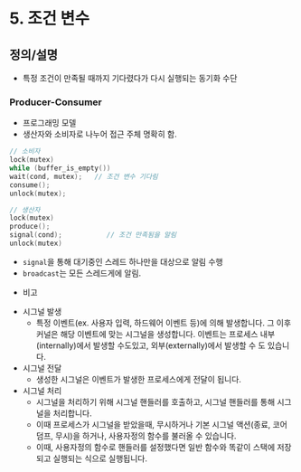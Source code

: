 # 5. 조건 변수

## 정의/설명
- 특정 조건이 만족될 때까지 기다렸다가 다시 실행되는 동기화 수단


### Producer-Consumer
- 프로그래밍 모델
- 생산자와 소비자로 나누어 접근 주체 명확히 함.

```c
// 소비자
lock(mutex)
while (buffer_is_empty())
wait(cond, mutex);   // 조건 변수 기다림
consume();
unlock(mutex);

// 생산자
lock(mutex)
produce();
signal(cond);           // 조건 만족됨을 알림
unlock(mutex)
```

- `signal`을 통해 대기중인 스레드 하나만을 대상으로 알림 수행
- `broadcast`는 모든 스레드게에 알림.

* 비고


- 시그널 발생
  - 특정 이벤트(ex. 사용자 입력, 하드웨어 이벤트 등)에 의해 발생합니다.  그 이후 커널은 해당 이벤트에 맞는 시그널을 생성합니다. 이벤트는 프로세스 내부(internally)에서 발생할 수도있고, 외부(externally)에서 발생할 수 도 있습니다.
- 시그널 전달
  - 생성한 시그널은 이벤트가 발생한 프로세스에게 전달이 됩니다.
- 시그널 처리
  - 시그널을 처리하기 위해 시그널 핸들러를 호출하고, 시그널 핸들러를 통해 시그널을 처리합니다. 
  - 이때 프로세스가 시그널을 받았을때, 무시하거나 기본 시그널 액션(종료, 코어 덤프, 무시)을 하거나, 사용자정의 함수를 불러올 수 있습니다.
  - 이때, 사용자정의 함수로 핸들러를 설정했다면 일반 함수와 똑같이 스택에 저장되고 실행되는 식으로 실행됩니다.